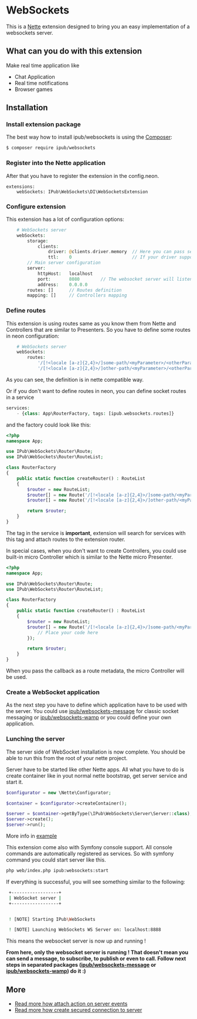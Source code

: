 # WebSockets

This is a [Nette](http://nette.org/) extension designed to bring you an easy implementation of a websockets server.

## What can you do with this extension

Make real time application like

* Chat Application
* Real time notifications
* Browser games

## Installation

### Install extension package

The best way how to install ipub/websockets is using the [Composer](http://getcomposer.org/):

```sh
$ composer require ipub/websockets
```

### Register into the Nette application

After that you have to register the extension in the config.neon.

```neon
extensions:
    webSockets: IPub\WebSockets\DI\WebSocketsExtension
```

### Configure extension

This extension has a lot of configuration options:

```php
    # WebSockets server
    webSockets:
        storage:
            clients:
                driver: @clients.driver.memory  // Here you can pass service name of your clients storage driver implementation
                ttl:    0                       // If your driver support TTL, here you can define it
        // Main server configuration
        server:
            httpHost:   localhost
            port:       8080        // The websocket server will listen on this port
            address:    0.0.0.0
        routes: []      // Routes definition
        mapping: []     // Controllers mapping
```

### Define routes

This extension is using routes same as you know them from Nette and Controllers that are similar to Presenters. So you have to define some routes in neon configuration:

```php
    # WebSockets server
    webSockets:
        routes:
            '/[!<locale [a-z]{2,4}>/]some-path/<myParameter>/<otherParameter>' : 'ControllerName:'
            '/[!<locale [a-z]{2,4}>/]other-path/<myParameter>/<otherParameter>' : 'SecondControllerName:'
```

As you can see, the definition is in nette compatible way.

Or if you don't want to define routes in neon, you can define socket routes in a service

```php
services:
    - {class: App\RouterFactory, tags: [ipub.websockets.routes]}
```

and the factory could look like this:

```php
<?php
namespace App;

use IPub\WebSockets\Router\Route;
use IPub\WebSockets\Router\RouteList;

class RouterFactory
{
    public static function createRouter() : RouteList
    {
        $router = new RouteList;
        $router[] = new Route('/[!<locale [a-z]{2,4}>/]some-path/<myParameter>/<otherParameter>', 'ControllerName:');
        $router[] = new Route('/[!<locale [a-z]{2,4}>/]other-path/<myParameter>/<otherParameter>', 'SecondControllerName:');

        return $router;
    }
}
```

The tag in the service is **important**, extension will search for services with this tag and attach routes to the extension router.

In special cases, when you don't want to create Controllers, you could use built-in micro Controller which is similar to the Nette micro Presenter. 

```php
<?php
namespace App;

use IPub\WebSockets\Router\Route;
use IPub\WebSockets\Router\RouteList;

class RouterFactory
{
    public static function createRouter() : RouteList
    {
        $router = new RouteList;
        $router[] = new Route('/[!<locale [a-z]{2,4}>/]some-path/<myParameter>/<otherParameter>', function(){
            // Place your code here
        });

        return $router;
    }
}
```

When you pass the callback as a route metadata, the micro Controller will be used.

### Create a WebSocket application

As the next step you have to define which application have to be used with the server.
You could use [ipub/websockets-message](https://github.com/iPublikuj/websockets-message) for classic socket messaging or [ipub/websockets-wamp](https://github.com/iPublikuj/websockets-wamp) or you could define your own application. 

### Lunching the server

The server side of WebSocket installation is now complete. You should be able to run this from the root of your nette project.

Server have to be started like other Nette apps. All what you have to do is create container like in yout normal nette bootstrap, get server service and start it.

```php
$configurator = new \Nette\Configurator;

$container = $configurator->createContainer();

$server = $container->getByType(\IPub\WebSockets\Server\Server::class);
$server->create();
$server->run();
```

More info in [example](https://github.com/ipublikuj/websockets/blob/master/docs/en/ExampleBootstrap.md)

This extension come also with Symfony console support.
All console commands are automatically registered as services. So with symfony command you could start server like this. 

```sh
php web/index.php ipub:websockets:start
```

If everything is successful, you will see something similar to the following:

```sh
 +------------------+
 | WebSocket server |
 +------------------+


 ! [NOTE] Starting IPub\WebSockets

 ! [NOTE] Launching WebSockets WS Server on: localhost:8888
```

This means the websocket server is now up and running ! 

**From here, only the websocket server is running ! That doesn't mean you can send a message, to subscribe, to publish or even to call. Follow next steps in separated packages ([ipub/websockets-message](https://github.com/iPublikuj/websockets-message) or [ipub/websockets-wamp](https://github.com/iPublikuj/websockets-wamp)) do it :)**

## More

- [Read more how attach action on server events](https://github.com/iPublikuj/websockets/blob/master/docs/en/events.md)
- [Read more how create secured connection to server](https://github.com/iPublikuj/websockets/blob/master/docs/en/ssl.md)
